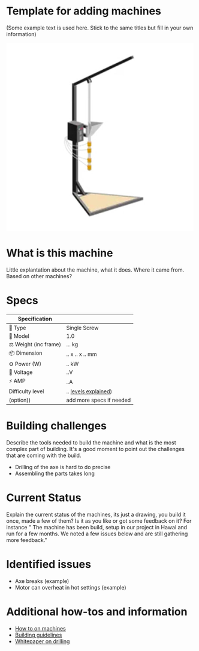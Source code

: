 # Template for adding machines
(Some example text is used here. Stick to the same titles but fill in your own information)


![Machine thumbnail](/Images/Injection-thumbnail.jpg?raw=true)


# What is this machine
Little explantation about the machine, what it does. Where it came from. Based on other machines?


# Specs

| Specification    |     |
|----------|-------------|
| 📓 Type   |     Single Screw   |
| 💎 Model   |     1.0   |
| ⚖️ Weight (inc frame) |   ... kg   |
| 📦 Dimension   | .. x .. x .. mm|
| ⚙️ Power (W) | .. kW|
| 🔌 Voltage | ..V|
| ⚡️ AMP | ..A|
| Difficulty level | .. [levels explained](https://community.preciousplastic.com/academy/guides/machine-inventory))|
| (option))| add more specs if needed|




# Building challenges
 Describe the tools needed to build the machine and what is the most complex part of building. It's a good moment to point out the challenges that are coming with the build.
 - Drilling of the axe is hard to do precise
 - Assembling the parts takes long

# Current Status
Explain the current status of the machines, its just a drawing, you build it once, made a few of them? Is it as you like or got some feedback on it? For instance " The machine has been build, setup in our project in Hawai and run for a few months. We noted a few issues below and are still gathering more feedback."


# Identified issues
- Axe breaks (example)
- Motor can overheat in hot settings (example)


# Additional how-tos and information
- [How to on machines](https://community.preciousplastic.com/how-to)
- [Building guidelines](https://community.preciousplastic.com/how-to)
- [Whitepaper on drilling](https://community.preciousplastic.com/how-to)
